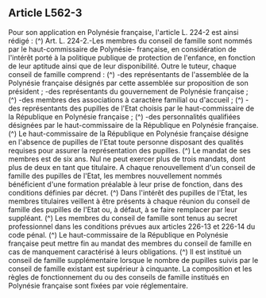 ## Article L562-3


Pour son application en Polynésie française, l'article L. 224-2 est ainsi rédigé : (^)
Art. L. 224-2.-Les membres du conseil de famille sont nommés par le haut-commissaire de Polynésie-
française, en considération de l'intérêt porté à la politique publique de protection de l'enfance, en fonction de
leur aptitude ainsi que de leur disponibilité.
Outre le tuteur, chaque conseil de famille comprend :
(^)
-des représentants de l'assemblée de la Polynésie française désignés par cette assemblée sur proposition de
son président ;
-des représentants du gouvernement de Polynésie française ; (^)
-des membres des associations à caractère familial ou d'accueil ; (^)
-des représentants des pupilles de l'Etat choisis par le haut-commissaire de la République en Polynésie
française ; (^)
-des personnalités qualifiées désignées par le haut-commissaire de la République en Polynésie française.
(^)
Le haut-commissaire de la République en Polynésie française désigne en l'absence de pupilles de l'Etat toute
personne disposant des qualités requises pour assurer la représentation des pupilles. (^)
Le mandat de ses membres est de six ans. Nul ne peut exercer plus de trois mandats, dont plus de deux en
tant que titulaire.
A chaque renouvellement d'un conseil de famille des pupilles de l'Etat, les membres nouvellement nommés
bénéficient d'une formation préalable à leur prise de fonction, dans des conditions définies par décret. (^)
Dans l'intérêt des pupilles de l'Etat, les membres titulaires veillent à être présents à chaque réunion du conseil
de famille des pupilles de l'Etat ou, à défaut, à se faire remplacer par leur suppléant. (^)
Les membres du conseil de famille sont tenus au secret professionnel dans les conditions prévues aux articles
226-13 et 226-14 du code pénal. (^)
Le haut-commissaire de la République en Polynésie française peut mettre fin au mandat des membres du
conseil de famille en cas de manquement caractérisé à leurs obligations. (^)
Il est institué un conseil de famille supplémentaire lorsque le nombre de pupilles suivis par le conseil de
famille existant est supérieur à cinquante.
La composition et les règles de fonctionnement du ou des conseils de famille institués en Polynésie française
sont fixées par voie réglementaire.

